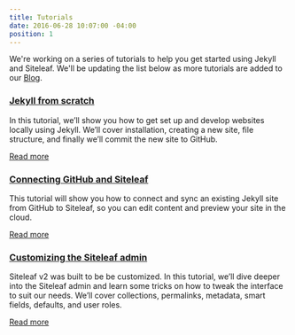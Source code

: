```yaml
---
title: Tutorials
date: 2016-06-28 10:07:00 -04:00
position: 1
---
```


We're working on a series of tutorials to help you get started using Jekyll and Siteleaf. We'll be updating the list below as more tutorials are added to our [Blog](http://www.siteleaf.com/blog/).

### [Jekyll from scratch](http://www.siteleaf.com/blog/jekyll-from-scratch/)

In this tutorial, we’ll show you how to get set up and develop websites locally using Jekyll. We’ll cover installation, creating a new site, file structure, and finally we’ll commit the new site to GitHub.

[Read more](http://www.siteleaf.com/blog/jekyll-from-scratch/)

### [Connecting GitHub and Siteleaf](http://www.siteleaf.com/blog/connecting-github/)

This tutorial will show you how to connect and sync an existing Jekyll site from GitHub to Siteleaf, so you can edit content and preview your site in the cloud.

[Read more](http://www.siteleaf.com/blog/connecting-github/)

### [Customizing the Siteleaf admin](http://www.siteleaf.com/blog/customizing-the-siteleaf-admin/)

Siteleaf v2 was built to be be customized. In this tutorial, we’ll dive deeper into the Siteleaf admin and learn some tricks on how to tweak the interface to suit our needs. We’ll cover collections, permalinks, metadata, smart fields, defaults, and user roles.

[Read more](http://www.siteleaf.com/blog/customizing-the-siteleaf-admin/)